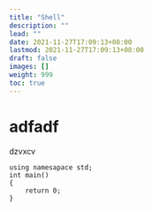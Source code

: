 ```yaml
---
title: "Shell"
description: ""
lead: ""
date: 2021-11-27T17:09:13+08:00
lastmod: 2021-11-27T17:09:13+08:00
draft: false
images: []
weight: 999
toc: true
---
```


# adfadf
dzvxcv
```
using namesapace std;
int main()
{
	return 0;	
}
```
